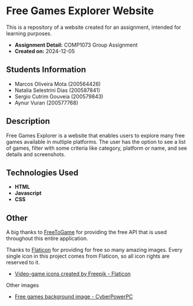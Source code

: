 # Free Games Explorer Website

This is a repository of a website created for an assignment, intended for learning purposes.

- **Assignment Detail:** COMP1073 Group Assignment
- **Created on:** 2024-12-05

## Students Information

- Marcos Oliveira Mota (200564426)
- Natalia Selestrini Dias (200587841)
- Sergio Cutrim Gouveia (200579843)
- Aynur Vuran (200577768)

## Description

Free Games Explorer is a website that enables users to explore many free games available in multiple platforms. The user has the option to see a list of games, filter with some criteria like category, platform or name, and see details and screenshots.

## Technologies Used

- **HTML**
- **Javascript**
- **CSS**

## Other

A big thanks to <a href="https://www.freetogame.com/" title="Free to game">FreeToGame</a> for providing the free API that is used throughout this entire application.

Thanks to <a href="https://www.flaticon.com/" title="Flaticon">Flaticon</a> for providing for free so many amazing images. Every single icon in this project comes from Flaticon, so all icon rights are reserved to it.

- <a href="https://www.flaticon.com/free-icons/video-game" title="video-game icons">Video-game icons created by Freepik - Flaticon</a>

Other images

- <a href="https://www.cyberpowerpc.com/blog/the-10-most-popular-free-to-play-pc-games-to-play-in-2024/" title="free-game background">Free games background image - CyberPowerPC</a>